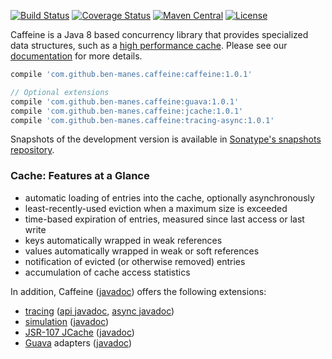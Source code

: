 [![Build Status](https://travis-ci.org/ben-manes/caffeine.svg)](https://travis-ci.org/ben-manes/caffeine)
[![Coverage Status](https://img.shields.io/coveralls/ben-manes/caffeine.svg)](https://coveralls.io/r/ben-manes/caffeine?branch=master)
[![Maven Central](https://maven-badges.herokuapp.com/maven-central/com.github.ben-manes.caffeine/caffeine/badge.svg)](https://maven-badges.herokuapp.com/maven-central/com.github.ben-manes.caffeine/caffeine)
[![License](http://img.shields.io/:license-apache-brightgreen.svg)](http://www.apache.org/licenses/LICENSE-2.0.html)

Caffeine is a Java 8 based concurrency library that provides specialized data structures, such as a
[high performance cache][1]. Please see our [documentation][2] for more details.

```gradle
compile 'com.github.ben-manes.caffeine:caffeine:1.0.1'

// Optional extensions
compile 'com.github.ben-manes.caffeine:guava:1.0.1'
compile 'com.github.ben-manes.caffeine:jcache:1.0.1'
compile 'com.github.ben-manes.caffeine:tracing-async:1.0.1'
```

Snapshots of the development version is available in 
[Sonatype's snapshots repository](https://oss.sonatype.org/content/repositories/snapshots).

### Cache: Features at a Glance

 * automatic loading of entries into the cache, optionally asynchronously
 * least-recently-used eviction when a maximum size is exceeded
 * time-based expiration of entries, measured since last access or last write
 * keys automatically wrapped in weak references
 * values automatically wrapped in weak or soft references
 * notification of evicted (or otherwise removed) entries
 * accumulation of cache access statistics

In addition, Caffeine ([javadoc][3]) offers the following extensions:
 * [tracing][4] ([api javadoc][5], [async javadoc][6])
 * [simulation][7] ([javadoc][8])
 * [JSR-107 JCache][9] ([javadoc][10])
 * [Guava][11] adapters ([javadoc][12])

[1]: https://github.com/ben-manes/caffeine/wiki/Benchmarks
[2]: https://github.com/ben-manes/caffeine/wiki
[3]: http://www.javadoc.io/doc/com.github.ben-manes.caffeine/caffeine
[4]: https://github.com/ben-manes/caffeine/wiki/Tracing
[5]: http://www.javadoc.io/doc/com.github.ben-manes.caffeine/tracing-api
[6]: http://www.javadoc.io/doc/com.github.ben-manes.caffeine/tracing-async
[7]: https://github.com/ben-manes/caffeine/wiki/Simulator
[8]: http://www.javadoc.io/doc/com.github.ben-manes.caffeine/simulator
[9]: https://github.com/ben-manes/caffeine/wiki/JCache
[10]: http://www.javadoc.io/doc/com.github.ben-manes.caffeine/jcache
[11]: https://github.com/ben-manes/caffeine/wiki/Guava
[12]: http://www.javadoc.io/doc/com.github.ben-manes.caffeine/guava
